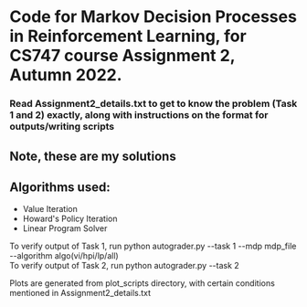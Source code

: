 # Code for Markov Decision Processes in Reinforcement Learning, for CS747 course Assignment 2, Autumn 2022.

### Read Assignment2_details.txt to get to know the problem (Task 1 and 2) exactly, along with instructions on the format for outputs/writing scripts

## Note, these are my solutions 
## Algorithms used:
- Value Iteration
- Howard's Policy Iteration
- Linear Program Solver

To verify output of Task 1, run python autograder.py --task 1 --mdp mdp_file --algorithm algo(vi/hpi/lp/all)<br>
To verify output of Task 2, run python autograder.py --task 2<br>

Plots are generated from plot_scripts directory, with certain conditions mentioned in Assignment2_details.txt


